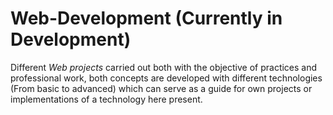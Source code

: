 # Web-Development (Currently in Development)
Different _Web projects_ carried out both with the objective of practices and professional work, both concepts are developed with different technologies (From basic to advanced) which can serve as a guide for own projects or implementations of a technology here present.
